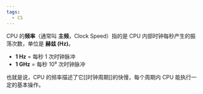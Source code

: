 ```yaml
---
tags:
  - CS
---
```

CPU 的**频率**（通常叫 **主频**，Clock Speed）指的是 CPU 内部时钟每秒产生的振荡次数，单位是 **赫兹 (Hz)**。

- **1 Hz** = 每秒 1 次时钟脉冲
- **1 GHz** = 每秒 10⁹ 次时钟脉冲

也就是说，CPU 的频率描述了它[[时钟周期]]的快慢，每个周期内 CPU 能执行一定的基本操作。
